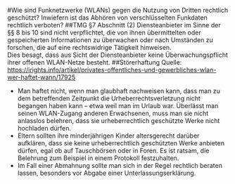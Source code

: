 #Wie sind Funknetzwerke (WLANs) gegen die Nutzung von Dritten rechtlich geschützt? Inwiefern ist das Abhören von verschlüsselten Funkdaten rechtlich verboten?
##TMG §7 Abschnitt (2)
Diensteanbieter im Sinne der §§ 8 bis 10 sind nicht verpflichtet, die von ihnen übermittelten oder gespeicherten Informationen zu überwachen oder nach Umständen zu forschen, die auf eine rechtswidrige Tätigkeit hinweisen.  
Dies besagt, dass aus Sicht der Diensteanbieter keine Überwachungspflicht ihrer offenen WLAN-Netze besteht.
##Störerhaftung
Quelle: https://irights.info/artikel/privates-offentliches-und-gewerbliches-wlan-wer-haftet-wann/17925   
  
* Man haftet nicht, wenn man glaubhaft nachweisen kann, dass man zu dem betreffenden Zeitpunkt die Urheberrechtsverletzung nicht begangen haben kann – etwa weil man im Urlaub war. Überlässt man seinen WLAN-Zugang anderen Erwachsenen, muss man sie nicht anlasslos belehren, dass sie urheberrechtlich geschützte Werke nicht hochladen dürfen.
* Eltern sollten ihre minderjährigen Kinder altersgerecht darüber aufklären, dass sie keine urheberrechtlich geschützten Werke anbieten dürfen, egal ob auf Tauschbörsen oder in Foren. Es ist ratsam, die Belehrung zum Beispiel in einem Protokoll festzuhalten.
* Im Fall einer Abmahnung sollte man sich in der Regel rechtlich beraten lassen, besonders vor Abgabe einer Unterlassungserklärung.
